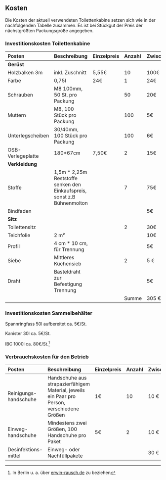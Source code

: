 ## Kosten

Die Kosten der aktuell verwendeten Toilettenkabine setzen sich wie in der nachfolgenden Tabelle zusammen. Es ist bei Stückgut der Preis der nächstgrößten Packungsgröße angegeben.

### Investitionskosten Toilettenkabine

| Posten | Beschreibung | Einzelpreis | Anzahl | Zwischensumme |
| :--- | :--- | :--- | :--- | :--- |
| **Gerüst** |  |  |  |  |
| Holzbalken 3m | inkl. Zuschnitt | 5,55€ | 10 | 100€ |
| Farbe | 0,75l | 24€ | 1 | 24€ |
| Schrauben | M8 100mm, 50 St. pro Packung |  | 50 | 20€ |
| Muttern | M8, 100 Stück pro Packung |  | 100 | 5€ |
| Unterlegscheiben | 30/40mm, 100 Stück pro Packung |  | 100 | 6€ |
| OSB-Verlegeplatte | 180\*67cm | 7,50€ | 2 | 15€ |
| **Verkleidung** |  |  |  |  |
| Stoffe | 1,5m \* 2,25m Reststoffe senken den Einkaufspreis, sonst z.B Bühnenmolton |  | 7 | 75€ |
| Bindfaden |  |  |  | 5€ |
| **Sitz** |  |  |  |  |
| Toilettensitz |  |  | 2 | 30€ |
| Teichfolie | 2 m² |  |  | 10€ |
| Profil | 4 cm \* 10 cm, für Trennung |  |  | 5€ |
| Siebe | Mittleres Küchensieb |  | 2 | 5 € |
| Draht | Basteldraht zur Befestigung Trennung |  |  | 5€ |
|  |  |  | Summe | 305 € |

### Investitionskosten Sammelbehälter

Spannringfass 50l aufbereitet ca. 5€/St.

Kanister 30l ca. 5€/St.

IBC 1000l ca. 80€/St.[^1]

### Verbrauchskosten für den Betrieb

| Posten | Beschreibung | Einzelpreis | Anzahl | Zwischensumme |
| :--- | :--- | :--- | :--- | :--- |
| Reinigungs-handschuhe | Handschuhe aus strapazierfähigem Material, jeweils ein Paar pro Person, verschiedene Größen | 1€ | 10 | 10 € |
| Einweg-handschuhe | Mindestens zwei Größen, 100 Handschuhe pro Paket | 5€ | 2 | 10 € |
| Desinfektions-mittel | Einweg- oder Nachfüllpakete |  |  | 30 € |

 

 

 

[^1]: In Berlin u. a. über [erwin-rausch.de](/erwin-rausch.de) zu beziehen

